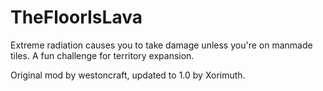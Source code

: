 # TheFloorIsLava
Extreme radiation causes you to take damage unless you're on manmade tiles.
A fun challenge for territory expansion.

Original mod by westoncraft, updated to 1.0 by Xorimuth.